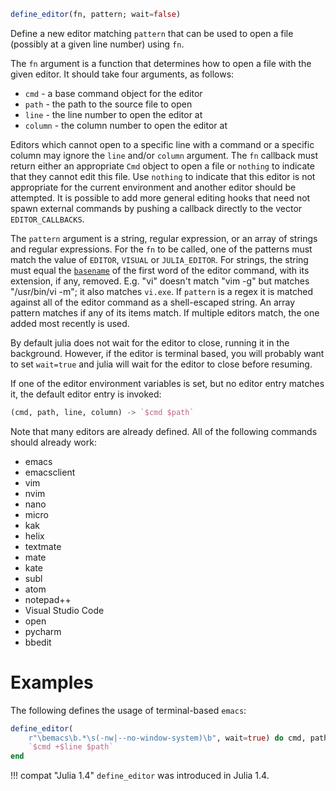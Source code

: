 ```julia
define_editor(fn, pattern; wait=false)
```

Define a new editor matching `pattern` that can be used to open a file (possibly at a given line number) using `fn`.

The `fn` argument is a function that determines how to open a file with the given editor. It should take four arguments, as follows:

  * `cmd` - a base command object for the editor
  * `path` - the path to the source file to open
  * `line` - the line number to open the editor at
  * `column` - the column number to open the editor at

Editors which cannot open to a specific line with a command or a specific column may ignore the `line` and/or `column` argument. The `fn` callback must return either an appropriate `Cmd` object to open a file or `nothing` to indicate that they cannot edit this file. Use `nothing` to indicate that this editor is not appropriate for the current environment and another editor should be attempted. It is possible to add more general editing hooks that need not spawn external commands by pushing a callback directly to the vector `EDITOR_CALLBACKS`.

The `pattern` argument is a string, regular expression, or an array of strings and regular expressions. For the `fn` to be called, one of the patterns must match the value of `EDITOR`, `VISUAL` or `JULIA_EDITOR`. For strings, the string must equal the [`basename`](@ref) of the first word of the editor command, with its extension, if any, removed. E.g. "vi" doesn't match "vim -g" but matches "/usr/bin/vi -m"; it also matches `vi.exe`. If `pattern` is a regex it is matched against all of the editor command as a shell-escaped string. An array pattern matches if any of its items match. If multiple editors match, the one added most recently is used.

By default julia does not wait for the editor to close, running it in the background. However, if the editor is terminal based, you will probably want to set `wait=true` and julia will wait for the editor to close before resuming.

If one of the editor environment variables is set, but no editor entry matches it, the default editor entry is invoked:

```julia
(cmd, path, line, column) -> `$cmd $path`
```

Note that many editors are already defined. All of the following commands should already work:

  * emacs
  * emacsclient
  * vim
  * nvim
  * nano
  * micro
  * kak
  * helix
  * textmate
  * mate
  * kate
  * subl
  * atom
  * notepad++
  * Visual Studio Code
  * open
  * pycharm
  * bbedit

# Examples

The following defines the usage of terminal-based `emacs`:

```julia
define_editor(
    r"\bemacs\b.*\s(-nw|--no-window-system)\b", wait=true) do cmd, path, line
    `$cmd +$line $path`
end
```

!!! compat "Julia 1.4"
    `define_editor` was introduced in Julia 1.4.

